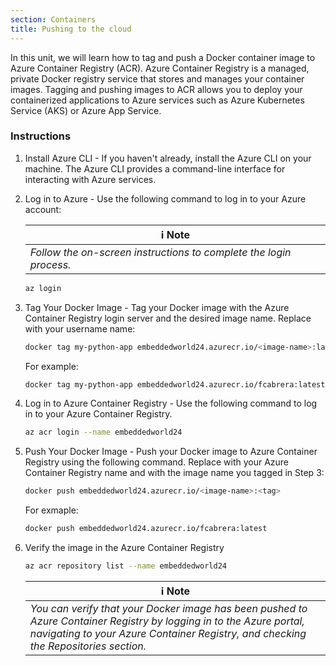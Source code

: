 ```yaml
---
section: Containers
title: Pushing to the cloud
---
```


In this unit, we will learn how to tag and push a Docker container image to Azure Container Registry (ACR). Azure Container Registry is a managed, private Docker registry service that stores and manages your container images. Tagging and pushing images to ACR allows you to deploy your containerized applications to Azure services such as Azure Kubernetes Service (AKS) or Azure App Service.

### Instructions

1. Install Azure CLI - If you haven't already, install the Azure CLI on your machine. The Azure CLI provides a command-line interface for interacting with Azure services.

2. Log in to Azure - Use the following command to log in to your Azure account:
   
    | ℹ️ Note                                   | 
    |------------------------------------------|
    | _Follow the on-screen instructions to complete the login process._ | 

    ```bash
    az login
    ```

3. Tag Your Docker Image - Tag your Docker image with the Azure Container Registry login server and the desired image name. Replace  <image-name> with your username  name:

    ```bash
    docker tag my-python-app embeddedworld24.azurecr.io/<image-name>:latest
    ```

    For example:

    ```bash
    docker tag my-python-app embeddedworld24.azurecr.io/fcabrera:latest
    ```

4. Log in to Azure Container Registry - Use the following command to log in to your Azure Container Registry. 
    ```bash
    az acr login --name embeddedworld24
    ```

5. Push Your Docker Image - Push your Docker image to Azure Container Registry using the following command. Replace <acr-name> with your Azure Container Registry name and <image-name> with the image name you tagged in Step 3:

    ```bash
    docker push embeddedworld24.azurecr.io/<image-name>:<tag>
    ```

    For exmaple:

     ```bash
    docker push embeddedworld24.azurecr.io/fcabrera:latest
    ```

6. Verify the image in the Azure Container Registry

    ```bash
    az acr repository list --name embeddedworld24
    ```

    | ℹ️ Note                                   | 
    |------------------------------------------|
    | _You can verify that your Docker image has been pushed to Azure Container Registry by logging in to the Azure portal, navigating to your Azure Container Registry, and checking the Repositories section._ | 



